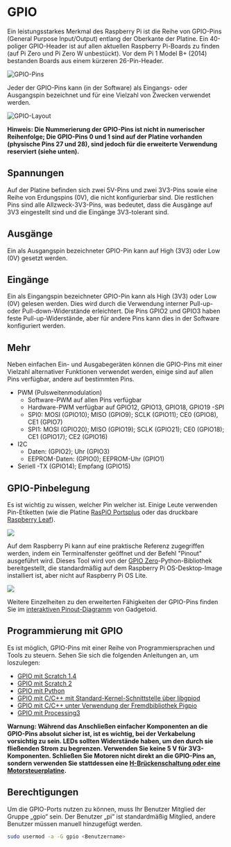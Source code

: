# GPIO

Ein leistungsstarkes Merkmal des Raspberry Pi ist die Reihe von GPIO-Pins (General Purpose Input/Output) entlang der Oberkante der Platine. Ein 40-poliger GPIO-Header ist auf allen aktuellen Raspberry Pi-Boards zu finden (auf Pi Zero und Pi Zero W unbestückt). Vor dem Pi 1 Model B+ (2014) bestanden Boards aus einem kürzeren 26-Pin-Header.

![GPIO-Pins](images/GPIO-Pinout-Diagram-2.png)

Jeder der GPIO-Pins kann (in der Software) als Eingangs- oder Ausgangspin bezeichnet und für eine Vielzahl von Zwecken verwendet werden.

![GPIO-Layout](images/GPIO.png)

**Hinweis: Die Nummerierung der GPIO-Pins ist nicht in numerischer Reihenfolge; Die GPIO-Pins 0 und 1 sind auf der Platine vorhanden (physische Pins 27 und 28), sind jedoch für die erweiterte Verwendung reserviert (siehe unten).**

## Spannungen

Auf der Platine befinden sich zwei 5V-Pins und zwei 3V3-Pins sowie eine Reihe von Erdungspins (0V), die nicht konfigurierbar sind. Die restlichen Pins sind alle Allzweck-3V3-Pins, was bedeutet, dass die Ausgänge auf 3V3 eingestellt sind und die Eingänge 3V3-tolerant sind.

## Ausgänge

Ein als Ausgangspin bezeichneter GPIO-Pin kann auf High (3V3) oder Low (0V) gesetzt werden.

## Eingänge

Ein als Eingangspin bezeichneter GPIO-Pin kann als High (3V3) oder Low (0V) gelesen werden. Dies wird durch die Verwendung interner Pull-up- oder Pull-down-Widerstände erleichtert. Die Pins GPIO2 und GPIO3 haben feste Pull-up-Widerstände, aber für andere Pins kann dies in der Software konfiguriert werden.

## Mehr

Neben einfachen Ein- und Ausgabegeräten können die GPIO-Pins mit einer Vielzahl alternativer Funktionen verwendet werden, einige sind auf allen Pins verfügbar, andere auf bestimmten Pins.

- PWM (Pulsweitenmodulation)
    - Software-PWM auf allen Pins verfügbar
    - Hardware-PWM verfügbar auf GPIO12, GPIO13, GPIO18, GPIO19
-SPI
    - SPI0: MOSI (GPIO10); MISO (GPIO9); SCLK (GPIO11); CE0 (GPIO8), CE1 (GPIO7)
    - SPI1: MOSI (GPIO20); MISO (GPIO19); SCLK (GPIO21); CE0 (GPIO18); CE1 (GPIO17); CE2 (GPIO16)
- I2C
    - Daten: (GPIO2); Uhr (GPIO3)
    - EEPROM-Daten: (GPIO0); EEPROM-Uhr (GPIO1)
- Seriell
    -TX (GPIO14); Empfang (GPIO15)

## GPIO-Pinbelegung

Es ist wichtig zu wissen, welcher Pin welcher ist. Einige Leute verwenden Pin-Etiketten (wie die Platine [RasPiO Portsplus](http://rasp.io/portsplus/) oder das druckbare [Raspberry Leaf](https://github.com/splitbrain/rpibplusleaf)).

![](images/raspio-portsplus.jpg)

Auf dem Raspberry Pi kann auf eine praktische Referenz zugegriffen werden, indem ein Terminalfenster geöffnet und der Befehl "Pinout" ausgeführt wird. Dieses Tool wird von der [GPIO Zero](https://gpiozero.readthedocs.io/)-Python-Bibliothek bereitgestellt, die standardmäßig auf dem Raspberry Pi OS-Desktop-Image installiert ist, aber nicht auf Raspberry Pi OS Lite.

![](images/gpiozero-pinout.png)

Weitere Einzelheiten zu den erweiterten Fähigkeiten der GPIO-Pins finden Sie im [interaktiven Pinout-Diagramm](http://pinout.xyz/) von Gadgetoid.

## Programmierung mit GPIO

Es ist möglich, GPIO-Pins mit einer Reihe von Programmiersprachen und Tools zu steuern. Sehen Sie sich die folgenden Anleitungen an, um loszulegen:

- [GPIO mit Scratch 1.4](scratch1/README.md)
- [GPIO mit Scratch 2](scratch2/README.md)
- [GPIO mit Python](python/README.md)
- [GPIO mit C/C++ mit Standard-Kernel-Schnittstelle über libgpiod](https://kernel.googlesource.com/pub/scm/libs/libgpiod/libgpiod/+/v0.2.x/README.md)
- [GPIO mit C/C++ unter Verwendung der Fremdbibliothek Pigpio](http://abyz.me.uk/rpi/pigpio/)
- [GPIO mit Processing3](https://processing.org/reference/libraries/io/GPIO.html)

**Warnung: Während das Anschließen einfacher Komponenten an die GPIO-Pins absolut sicher ist, ist es wichtig, bei der Verkabelung vorsichtig zu sein. LEDs sollten Widerstände haben, um den durch sie fließenden Strom zu begrenzen. Verwenden Sie keine 5 V für 3V3-Komponenten. Schließen Sie Motoren nicht direkt an die GPIO-Pins an, sondern verwenden Sie stattdessen eine [H-Brückenschaltung oder eine Motorsteuerplatine](https://projects.raspberrypi.org/en/projects/physical-computing/16).**

## Berechtigungen

Um die GPIO-Ports nutzen zu können, muss Ihr Benutzer Mitglied der Gruppe „gpio“ sein. Der Benutzer „pi“ ist standardmäßig Mitglied, andere Benutzer müssen manuell hinzugefügt werden.

```bash
sudo usermod -a -G gpio <Benutzername>
```